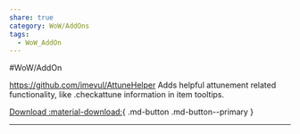 ```yaml
---
share: true
category: WoW/AddOns
tags:
  - WoW_AddOn
---
```


#WoW/AddOn 

https://github.com/imevul/AttuneHelper
Adds helpful attunement related functionality, like .checkattune information in item tooltips.

[Download :material-download:](https://github.com/imevul/AttuneHelper/releases/latest){ .md-button .md-button--primary }

***
